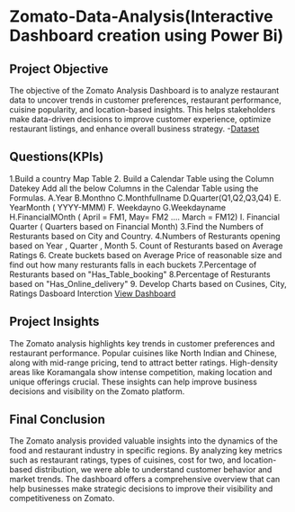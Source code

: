 # Zomato-Data-Analysis(Interactive Dashboard creation using Power Bi)
## Project Objective
The objective of the Zomato Analysis Dashboard is to analyze restaurant data to uncover trends in customer preferences, restaurant performance, cuisine popularity, and location-based insights. This helps stakeholders make data-driven decisions to improve customer experience, optimize restaurant listings, and enhance overall business strategy.
-<a href="https://github.com/neha-gif-ab/Data-Analysis-Dashboard/blob/main/Zomato%20Dataset.zip">Dataset</a>

## Questions(KPIs)
1.Build a country Map Table
2. Build a Calendar Table using the Column Datekey
  Add all the below Columns in the Calendar Table using the Formulas.
   A.Year
   B.Monthno
   C.Monthfullname
   D.Quarter(Q1,Q2,Q3,Q4)
   E. YearMonth ( YYYY-MMM)
   F. Weekdayno
   G.Weekdayname
   H.FinancialMOnth ( April = FM1, May= FM2  …. March = FM12)
   I. Financial Quarter ( Quarters based on Financial Month)
3.Find the Numbers of Resturants based on City and Country.
4.Numbers of Resturants opening based on Year , Quarter , Month
5. Count of Resturants based on Average Ratings
6. Create buckets based on Average Price of reasonable size and find out how many resturants falls in each buckets
7.Percentage of Resturants based on "Has_Table_booking"
8.Percentage of Resturants based on "Has_Online_delivery"
9. Develop Charts based on Cusines, City, Ratings
Dasboard Interction <a href="https://github.com/neha-gif-ab/Data-Analysis-Dashboard/blob/main/Screenshot%20(50).png">View Dashboard</a>
## Project Insights
The Zomato analysis highlights key trends in customer preferences and restaurant performance. Popular cuisines like North Indian and Chinese, along with mid-range pricing, tend to attract better ratings. High-density areas like Koramangala show intense competition, making location and unique offerings crucial. These insights can help improve business decisions and visibility on the Zomato platform.
## Final Conclusion
The Zomato analysis provided valuable insights into the dynamics of the food and restaurant industry in specific regions. By analyzing key metrics such as restaurant ratings, types of cuisines, cost for two, and location-based distribution, we were able to understand customer behavior and market trends. The dashboard offers a comprehensive overview that can help businesses make strategic decisions to improve their visibility and competitiveness on Zomato.
